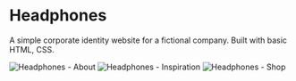 # Headphones
A simple corporate identity website for a fictional company. 
Built with basic HTML, CSS.

![Headphones - About](https://github.com/user-attachments/assets/4a6f0f8d-308c-46bc-a7da-415550ae4eb9)
![Headphones - Inspiration](https://github.com/user-attachments/assets/48dd9d00-5ace-4326-9391-7a1256eaa480)
![Headphones - Shop](https://github.com/user-attachments/assets/7c3b92c6-09fc-46a1-aac6-429f0acbce60)
